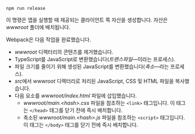 ```console
npm run release
```

이 명령은 앱을 실행할 때 제공되는 클라이언트 쪽 자산을 생성합니다. 자산은 *wwwroot* 폴더에 배치됩니다.

Webpack은 다음 작업을 완료했습니다.

* *wwwroot* 디렉터리의 콘텐츠를 제거했습니다.
* TypeScript를 JavaScript로 변환했습니다(*트랜스파일*&mdash;이라는 프로세스).
* 파일 크기를 줄이기 위해 생성된 JavaScript를 변환했습니다(*축소*&mdash;라는 프로세스).
* *src*에서 *wwwroot* 디렉터리로 처리된 JavaScript, CSS 및 HTML 파일을 복사했습니다.
* 다음 요소를 *wwwroot/index.html* 파일에 삽입했습니다.
    * *wwwroot/main.\<hash\>.css* 파일을 참조하는 `<link>` 태그입니다. 이 태그는 `</head>` 태그를 닫기 전에 즉시 배치합니다.
    * 축소된 *wwwroot/main.\<hash\>.js* 파일을 참조하는 `<script>` 태그입니다. 이 태그는 `</body>` 태그를 닫기 전에 즉시 배치합니다.

